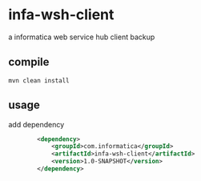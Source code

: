 # infa-wsh-client
a informatica web service hub client backup

## compile
`mvn clean install`

## usage
add dependency
```xml
        <dependency>
            <groupId>com.informatica</groupId>
            <artifactId>infa-wsh-client</artifactId>
            <version>1.0-SNAPSHOT</version>
        </dependency>
```

